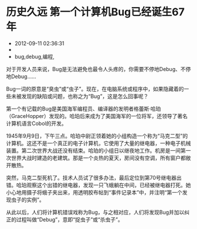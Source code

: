 # 历史久远 第一个计算机Bug已经诞生67年
- 2012-09-11 02:36:31
- 
- bug,debug,编程,

对于开发人员来说，Bug是无法避免也最令人头疼的，你需要不停地Debug、不停地Debug……

Bug一词的原意是“臭虫”或“虫子”。现在，在电脑系统或程序中，如果隐藏着的一些未被发现的缺陷或问题，也称之为“Bug”，这是怎么回事呢？

第一个有记载的Bug是美国海军编程员、编译器的发明者格蕾斯·哈珀（GraceHopper）发现的。哈珀后来成为了美国海军的一位将军，还领导了著名计算机语言Cobol的开发。

1945年9月9日，下午三点。哈珀中尉正领着她的小组构造一个称为“马克二型”的计算机。这还不是一个真正的电子计算机，它使用了大量的继电器，一种电子机械装置。第二次世界大战还没有结束。哈珀的小组日以继夜地工作。机房是一间第一次世界大战时建造的老建筑。那是一个炎热的夏天，房间没有空调，所有窗户都敞开散热。

突然，马克二型死机了。技术人员试了很多办法，最后定位到第70号继电器出错。哈珀观察这个出错的继电器，发现一只飞蛾躺在中间，已经被继电器打死。她小心地用摄子将蛾子夹出来，用透明胶布帖到“事件记录本”中，并注明“第一个发现虫子的实例”。

从此以后，人们将计算机错误戏称为Bug，与之相对应，人们将发现Bug并加以纠正的过程叫做“Debug”，意即“捉虫子”或“杀虫子”。